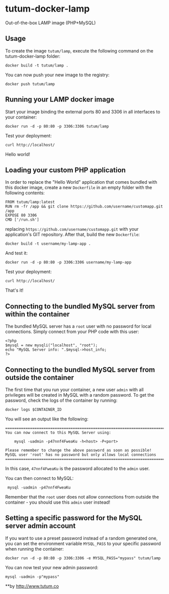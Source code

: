 tutum-docker-lamp
=================

Out-of-the-box LAMP image (PHP+MySQL)


Usage
-----

To create the image `tutum/lamp`, execute the following command on the tutum-docker-lamp folder:

	docker build -t tutum/lamp .

You can now push your new image to the registry:

	docker push tutum/lamp


Running your LAMP docker image
------------------------------

Start your image binding the external ports 80 and 3306 in all interfaces to your container:

	docker run -d -p 80:80 -p 3306:3306 tutum/lamp

Test your deployment:

	curl http://localhost/

Hello world!


Loading your custom PHP application
-----------------------------------

In order to replace the "Hello World" application that comes bundled with this docker image,
create a new `Dockerfile` in an empty folder with the following contents:

	FROM tutum/lamp:latest
	RUN rm -fr /app && git clone https://github.com/username/customapp.git /app
	EXPOSE 80 3306
	CMD ['/run.sh']

replacing `https://github.com/username/customapp.git` with your application's GIT repository.
After that, build the new `Dockerfile`:

	docker build -t username/my-lamp-app .

And test it:

	docker run -d -p 80:80 -p 3306:3306 username/my-lamp-app

Test your deployment:

	curl http://localhost/

That's it!


Connecting to the bundled MySQL server from within the container
----------------------------------------------------------------

The bundled MySQL server has a `root` user with no password for local connections.
Simply connect from your PHP code with this user:

	<?php
	$mysql = new mysqli("localhost", "root");
	echo "MySQL Server info: ".$mysql->host_info;
	?>


Connecting to the bundled MySQL server from outside the container
-----------------------------------------------------------------

The first time that you run your container, a new user `admin` with all privileges 
will be created in MySQL with a random password. To get the password, check the logs
of the container by running:

	docker logs $CONTAINER_ID

You will see an output like the following:

	========================================================================
	You can now connect to this MySQL Server using:

	    mysql -uadmin -p47nnf4FweaKu -h<host> -P<port>

	Please remember to change the above password as soon as possible!
	MySQL user 'root' has no password but only allows local connections
	========================================================================

In this case, `47nnf4FweaKu` is the password allocated to the `admin` user.

You can then connect to MySQL:

	 mysql -uadmin -p47nnf4FweaKu

Remember that the `root` user does not allow connections from outside the container - 
you should use this `admin` user instead!


Setting a specific password for the MySQL server admin account
--------------------------------------------------------------

If you want to use a preset password instead of a random generated one, you can
set the environment variable `MYSQL_PASS` to your specific password when running the container:

	docker run -d -p 80:80 -p 3306:3306 -e MYSQL_PASS="mypass" tutum/lamp

You can now test your new admin password:

	mysql -uadmin -p"mypass"

**by http://www.tutum.co

